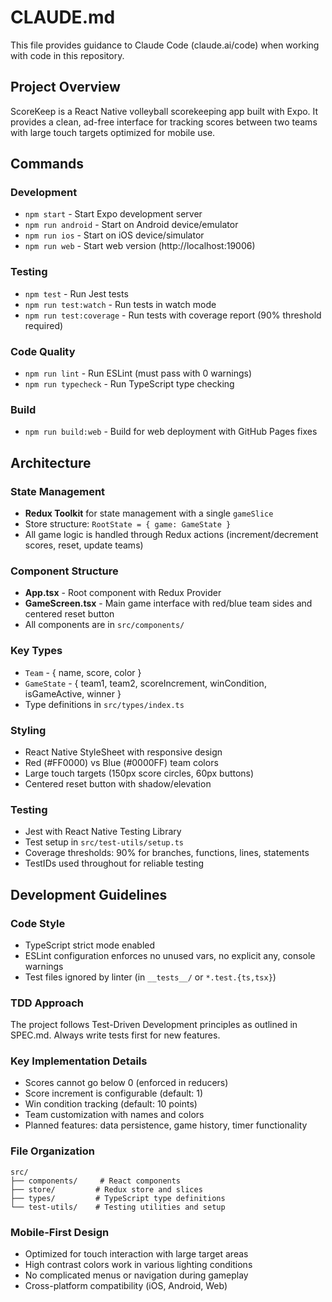 # CLAUDE.md

This file provides guidance to Claude Code (claude.ai/code) when working with code in this repository.

## Project Overview

ScoreKeep is a React Native volleyball scorekeeping app built with Expo. It provides a clean, ad-free interface for tracking scores between two teams with large touch targets optimized for mobile use.

## Commands

### Development
- `npm start` - Start Expo development server
- `npm run android` - Start on Android device/emulator
- `npm run ios` - Start on iOS device/simulator
- `npm run web` - Start web version (http://localhost:19006)

### Testing
- `npm test` - Run Jest tests
- `npm run test:watch` - Run tests in watch mode
- `npm run test:coverage` - Run tests with coverage report (90% threshold required)

### Code Quality
- `npm run lint` - Run ESLint (must pass with 0 warnings)
- `npm run typecheck` - Run TypeScript type checking

### Build
- `npm run build:web` - Build for web deployment with GitHub Pages fixes

## Architecture

### State Management
- **Redux Toolkit** for state management with a single `gameSlice`
- Store structure: `RootState = { game: GameState }`
- All game logic is handled through Redux actions (increment/decrement scores, reset, update teams)

### Component Structure
- **App.tsx** - Root component with Redux Provider
- **GameScreen.tsx** - Main game interface with red/blue team sides and centered reset button
- All components are in `src/components/`

### Key Types
- `Team` - { name, score, color }
- `GameState` - { team1, team2, scoreIncrement, winCondition, isGameActive, winner }
- Type definitions in `src/types/index.ts`

### Styling
- React Native StyleSheet with responsive design
- Red (#FF0000) vs Blue (#0000FF) team colors
- Large touch targets (150px score circles, 60px buttons)
- Centered reset button with shadow/elevation

### Testing
- Jest with React Native Testing Library
- Test setup in `src/test-utils/setup.ts`
- Coverage thresholds: 90% for branches, functions, lines, statements
- TestIDs used throughout for reliable testing

## Development Guidelines

### Code Style
- TypeScript strict mode enabled
- ESLint configuration enforces no unused vars, no explicit any, console warnings
- Test files ignored by linter (in `__tests__/` or `*.test.{ts,tsx}`)

### TDD Approach
The project follows Test-Driven Development principles as outlined in SPEC.md. Always write tests first for new features.

### Key Implementation Details
- Scores cannot go below 0 (enforced in reducers)
- Score increment is configurable (default: 1)
- Win condition tracking (default: 10 points)
- Team customization with names and colors
- Planned features: data persistence, game history, timer functionality

### File Organization
```
src/
├── components/     # React components
├── store/         # Redux store and slices
├── types/         # TypeScript type definitions
└── test-utils/    # Testing utilities and setup
```

### Mobile-First Design
- Optimized for touch interaction with large target areas
- High contrast colors work in various lighting conditions
- No complicated menus or navigation during gameplay
- Cross-platform compatibility (iOS, Android, Web)